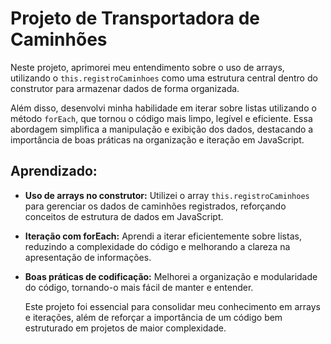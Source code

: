 # Projeto de Transportadora de Caminhões

Neste projeto, aprimorei meu entendimento sobre o uso de arrays, utilizando o `this.registroCaminhoes` como uma estrutura central dentro do construtor para armazenar dados de forma organizada. 

Além disso, desenvolvi minha habilidade em iterar sobre listas utilizando o método `forEach`, que tornou o código mais limpo, legível e eficiente. Essa abordagem simplifica a manipulação e exibição dos dados, destacando a importância de boas práticas na organização e iteração em JavaScript.

## Aprendizado:

- **Uso de arrays no construtor:** 
  Utilizei o array `this.registroCaminhoes` para gerenciar os dados de caminhões registrados, reforçando conceitos de estrutura de dados em JavaScript.

- **Iteração com forEach:** 
  Aprendi a iterar eficientemente sobre listas, reduzindo a complexidade do código e melhorando a clareza na apresentação de informações.

- **Boas práticas de codificação:**
  Melhorei a organização e modularidade do código, tornando-o mais fácil de manter e entender.

  Este projeto foi essencial para consolidar meu conhecimento em arrays e iterações, além de reforçar a importância de um código bem estruturado em projetos de maior complexidade.
